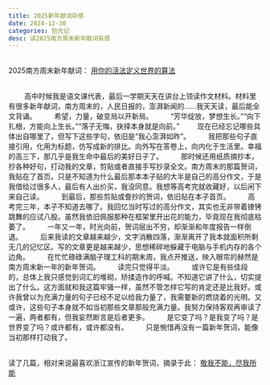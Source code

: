 ```yaml
---
title: 2025新年献词杂感
date: 2024-12-30
categories: 拾光记
desc: 读2025南方周末新年献词有感
---
```


<br>
2025南方周末新年献词：
<a href="https://mp.weixin.qq.com/s/KiAvmaFlpMjbSI2nrfskCA/"> 用你的活法定义世界的算法</a>
</br>
<br>

&nbsp;&nbsp;&nbsp;&nbsp;&nbsp;&nbsp;&nbsp;&nbsp;高中时候我是语文课代表，最后一学期天天在讲台上领读作文材料。材料里有很多新年献词，南方周末的，人民日报的，澎湃新闻的......我天天读，最后能全文背诵。
&nbsp;&nbsp;&nbsp;&nbsp;&nbsp;&nbsp;&nbsp;&nbsp;希望，力量，破变局以开新局。
&nbsp;&nbsp;&nbsp;&nbsp;&nbsp;&nbsp;&nbsp;&nbsp;“芳华绽放，梦想生长。”“向下扎根，方能向上生长。”“落子无悔，抉择本身就是向前。”
&nbsp;&nbsp;&nbsp;&nbsp;&nbsp;&nbsp;&nbsp;&nbsp;现在已经忘记哪些具体出自哪里了，但写下这些字句，依旧是“我心澎湃如昨”。
&nbsp;&nbsp;&nbsp;&nbsp;&nbsp;&nbsp;&nbsp;&nbsp;我把那些句子直接引用，化用为标题，仿写成新的排比。向外写在答卷上，向内化于生活里。幸福的高三下，那几乎是我生命中最后的美好日子了。
&nbsp;&nbsp;&nbsp;&nbsp;&nbsp;&nbsp;&nbsp;&nbsp;那时候还用纸质摘抄本，抄各种好句，打动我的文章，剪贴或者直接手写抄录全文。南方周末的那篇贺词，我贴在了首页。只是不知道为什么最后那本本子贴的大半是自己的高分作文，于是我借给过很多人，最后有人出价买，我没同意。我想等高考完就收藏好，以后闲下来自己读。
&nbsp;&nbsp;&nbsp;&nbsp;&nbsp;&nbsp;&nbsp;&nbsp;到最后，那些剪贴或誊抄的贺词，依旧贴在本子首页。
&nbsp;&nbsp;&nbsp;&nbsp;&nbsp;&nbsp;&nbsp;&nbsp;高考完三年，本子不知道去哪了。我回忆当时写过的高分作文，其实也无非带着镣铐跳舞的应试八股。虽然我依旧佩服那种在框架里开出花的能力，毕竟现在我彻底枯萎了。
&nbsp;&nbsp;&nbsp;&nbsp;&nbsp;&nbsp;&nbsp;&nbsp;一年又一年，时光向前，贺词层出不穷，却渐渐和年度报告一样倒退。
&nbsp;&nbsp;&nbsp;&nbsp;&nbsp;&nbsp;&nbsp;&nbsp;后来我读的文章越来越少，文字消散四落，渐渐离开了我本就面积所剩无几的记忆区。写的文章更是越来越少，思想稀碎地躲藏于电脑与手机内存的各个边角。
&nbsp;&nbsp;&nbsp;&nbsp;&nbsp;&nbsp;&nbsp;&nbsp;在忙忙碌碌满脑子理工科的期末周，我点开推送，映入眼帘的赫然是南方周末新一年的新年贺词。
&nbsp;&nbsp;&nbsp;&nbsp;&nbsp;&nbsp;&nbsp;&nbsp;读完只觉得平淡。
&nbsp;&nbsp;&nbsp;&nbsp;&nbsp;&nbsp;&nbsp;&nbsp;或许它是有些佳段的，总体上我只感觉到词汇的堆砌，矫揉造作的呼喊。不知道它讲了什么，切实提出了什么。这方面就和我这篇牢骚一样，虽然不管怎样它写的肯定还是比我好。或许我曾以为充满力量的句子已经不足以给我力量了，我需要新的燃烧着的光明。又或许，这些句子本身就不如当初那些文章那般充满力量。我努力保持客观再审读了一遍，两者都有，但我妄然断言是后者更多。
&nbsp;&nbsp;&nbsp;&nbsp;&nbsp;&nbsp;&nbsp;&nbsp;是它变了吗？是我变了吗？是世界变了吗？或许都有，或许都没有。
&nbsp;&nbsp;&nbsp;&nbsp;&nbsp;&nbsp;&nbsp;&nbsp;只是惋惜再没有一篇新年贺词，能像当初那样打动我了。

<br>
读了几篇，相对来说最喜欢浙江宣传的新年贺词，摘录于此：
<a href="https://mp.weixin.qq.com/s/COTyztOEeruhaF7L5-EB3g/"> 敬我不能，尽我所能</a>
</br>
<br>